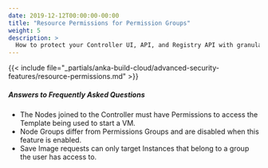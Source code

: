 ```yaml
---
date: 2019-12-12T00:00:00-00:00
title: "Resource Permissions for Permission Groups"
weight: 5
description: >
  How to protect your Controller UI, API, and Registry API with granular permissions for Resources like Nodes and Templates.
---
```


{{< include file="_partials/anka-build-cloud/advanced-security-features/resource-permissions.md" >}}

##### Answers to Frequently Asked Questions

- The Nodes joined to the Controller must have Permissions to access the Template being used to start a VM.
- Node Groups differ from Permissions Groups and are disabled when this feature is enabled.
- Save Image requests can only target Instances that belong to a group the user has access to.

